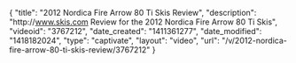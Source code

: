 {
    "title": "2012 Nordica Fire Arrow 80 Ti Skis Review",
    "description": "http:\/\/www.skis.com Review for the 2012 Nordica Fire Arrow 80 Ti Skis",
    "videoid": "3767212",
    "date_created": "1411361277",
    "date_modified": "1418182024",
    "type": "captivate",
    "layout": "video",
    "url": "\/v\/2012-nordica-fire-arrow-80-ti-skis-review\/3767212"
}